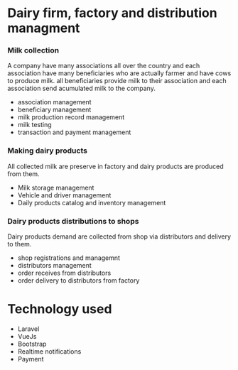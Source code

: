 # Dairy firm, factory and distribution managment

### Milk collection
A company have many associations all over the country and each association have many beneficiaries who are actually farmer and have cows to produce milk. all beneficiaries provide milk to their association and each association send acumulated milk to the company.

- association management
- beneficiary management
- milk production record management
- milk testing
- transaction and payment management


### Making dairy products

All collected milk are preserve in factory and dairy products are produced from them.

- Milk storage management
- Vehicle and driver management
- Daily products catalog and inventory management

### Dairy products distributions to shops

Dairy products demand are collected from shop via distributors and delivery to them.

- shop registrations and managemnt
- distributors management
- order receives from distributors
- order delivery to distributors from factory


# Technology used

- Laravel
- VueJs
- Bootstrap
- Realtime notifications
- Payment
